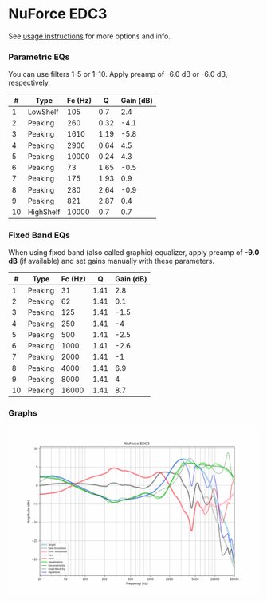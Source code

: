 # NuForce EDC3
See [usage instructions](https://github.com/jaakkopasanen/AutoEq#usage) for more options and info.

### Parametric EQs
You can use filters 1-5 or 1-10. Apply preamp of -6.0 dB or -6.0 dB, respectively.

|   # | Type      |   Fc (Hz) |    Q |   Gain (dB) |
|-----|-----------|-----------|------|-------------|
|   1 | LowShelf  |       105 | 0.7  |         2.4 |
|   2 | Peaking   |       260 | 0.32 |        -4.1 |
|   3 | Peaking   |      1610 | 1.19 |        -5.8 |
|   4 | Peaking   |      2906 | 0.64 |         4.5 |
|   5 | Peaking   |     10000 | 0.24 |         4.3 |
|   6 | Peaking   |        73 | 1.65 |        -0.5 |
|   7 | Peaking   |       175 | 1.93 |         0.9 |
|   8 | Peaking   |       280 | 2.64 |        -0.9 |
|   9 | Peaking   |       821 | 2.87 |         0.4 |
|  10 | HighShelf |     10000 | 0.7  |         0.7 |

### Fixed Band EQs
When using fixed band (also called graphic) equalizer, apply preamp of **-9.0 dB** (if available) and set gains manually with these parameters.

|   # | Type    |   Fc (Hz) |    Q |   Gain (dB) |
|-----|---------|-----------|------|-------------|
|   1 | Peaking |        31 | 1.41 |         2.8 |
|   2 | Peaking |        62 | 1.41 |         0.1 |
|   3 | Peaking |       125 | 1.41 |        -1.5 |
|   4 | Peaking |       250 | 1.41 |        -4   |
|   5 | Peaking |       500 | 1.41 |        -2.5 |
|   6 | Peaking |      1000 | 1.41 |        -2.6 |
|   7 | Peaking |      2000 | 1.41 |        -1   |
|   8 | Peaking |      4000 | 1.41 |         6.9 |
|   9 | Peaking |      8000 | 1.41 |         4   |
|  10 | Peaking |     16000 | 1.41 |         8.7 |

### Graphs
![](./NuForce%20EDC3.png)
